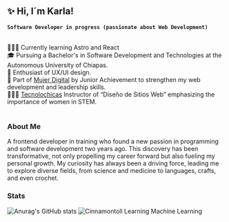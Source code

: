 ## ✨ Hi, I´m Karla!
**`Software Developer in progress (passionate about Web Development)`**</br></br>

👩🏻‍💻 Currently learning Astro and React</br>
🎓 Pursuing a Bachelor's in Software Development and Technologies at the Autonomous University of Chiapas.</br>
🎨 Enthusiast of UX/UI design.</br>
💙 Part of [Mujer Digital](https://jamujerdigital.org) by Junior Achievement to strengthen my web development and leadership skills.</br>
👩🏻‍🏫 [Tecnolochicas](https://tecnolochicas.mx) Instructor of “Diseño de Sitios Web” emphasizing the importance of women in STEM.</br>
#
### About Me
A frontend developer in training who found a new passion in programming and software development two years ago. This discovery has been transformative, not only propelling my career forward but also fueling my personal growth. My curiosity has always been a driving force, leading me to explore diverse fields, from science and medicine to languages, crafts, and even crochet.

### Stats
![Anurag's GitHub stats](https://github-readme-stats.vercel.app/api?username=DariaCodeuse&show_icons=true&theme=holi)
![Cinnamontoll Learning Machine Learning](cinnamon.jpg)
